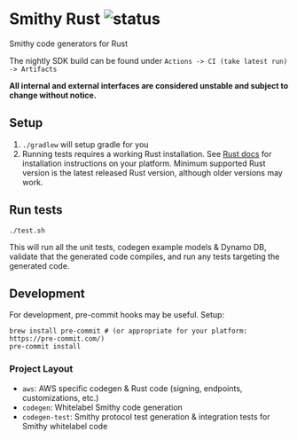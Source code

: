# Smithy Rust ![status](https://github.com/awslabs/smithy-rs/workflows/CI/badge.svg)
Smithy code generators for Rust

The nightly SDK build can be found under `Actions -> CI (take latest run) -> Artifacts`

**All internal and external interfaces are considered unstable and subject to change without notice.**

## Setup
1. `./gradlew` will setup gradle for you
2. Running tests requires a working Rust installation. See [Rust docs](https://www.rust-lang.org/learn/get-started) for
installation instructions on your platform. Minimum supported Rust version is the latest released Rust version, although older versions may work.

## Run tests
```./test.sh```

This will run all the unit tests, codegen example models & Dynamo DB, validate that the generated code compiles, and run any tests targeting the generated code.

## Development
For development, pre-commit hooks may be useful. Setup:
```
brew install pre-commit # (or appropriate for your platform: https://pre-commit.com/)
pre-commit install
```

### Project Layout
* `aws`: AWS specific codegen & Rust code (signing, endpoints, customizations, etc.)
* `codegen`: Whitelabel Smithy code generation
* `codegen-test`: Smithy protocol test generation & integration tests for Smithy whitelabel code
